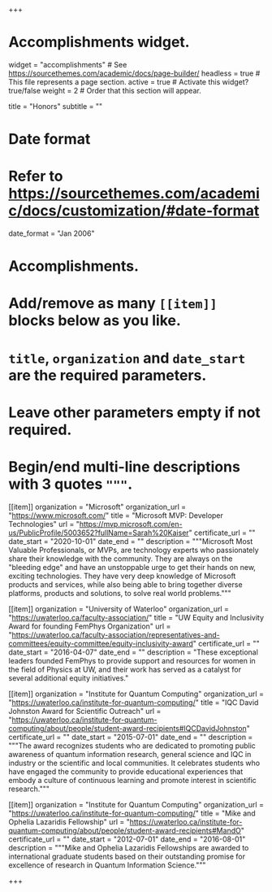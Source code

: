 +++
# Accomplishments widget.
widget = "accomplishments"  # See https://sourcethemes.com/academic/docs/page-builder/
headless = true  # This file represents a page section.
active = true  # Activate this widget? true/false
weight = 2  # Order that this section will appear.

title = "Honors"
subtitle = ""

# Date format
#   Refer to https://sourcethemes.com/academic/docs/customization/#date-format
date_format = "Jan 2006"

# Accomplishments.
#   Add/remove as many `[[item]]` blocks below as you like.
#   `title`, `organization` and `date_start` are the required parameters.
#   Leave other parameters empty if not required.
#   Begin/end multi-line descriptions with 3 quotes `"""`.

[[item]]
  organization = "Microsoft"
  organization_url = "https://www.microsoft.com/"
  title = "Microsoft MVP: Developer Technologies"
  url = "https://mvp.microsoft.com/en-us/PublicProfile/5003652?fullName=Sarah%20Kaiser"
  certificate_url = ""
  date_start = "2020-10-01"
  date_end = ""
  description = """Microsoft Most Valuable Professionals, or MVPs, are technology experts who passionately share their knowledge with the community. They are always on the "bleeding edge" and have an unstoppable urge to get their hands on new, exciting technologies. They have very deep knowledge of Microsoft products and services, while also being able to bring together diverse platforms, products and solutions, to solve real world problems."""

[[item]]
  organization = "University of Waterloo"
  organization_url = "https://uwaterloo.ca/faculty-association/"
  title = "UW Equity and Inclusivity Award for founding FemPhys Organization"
  url = "https://uwaterloo.ca/faculty-association/representatives-and-committees/equity-committee/equity-inclusivity-award"
  certificate_url = ""
  date_start = "2016-04-07"
  date_end = ""
  description = "These exceptional leaders founded FemPhys to provide support and resources for women in the field of Physics at UW, and their work has served as a catalyst for several additional equity initiatives."
  
[[item]]
  organization = "Institute for Quantum Computing"
  organization_url = "https://uwaterloo.ca/institute-for-quantum-computing/"
  title = "IQC David Johnston Award for Scientific Outreach"
  url = "https://uwaterloo.ca/institute-for-quantum-computing/about/people/student-award-recipients#IQCDavidJohnston"
  certificate_url = ""
  date_start = "2015-07-01"
  date_end = ""
  description = """The award recognizes students who are dedicated to promoting public awareness of quantum information research, general science and IQC in industry or the scientific and local communities. It celebrates students who have engaged the community to provide educational experiences that embody a culture of continuous learning and promote interest in scientific research."""

[[item]]
  organization = "Institute for Quantum Computing"
  organization_url = "https://uwaterloo.ca/institute-for-quantum-computing/"
  title = "Mike and Ophelia Lazaridis Fellowship"
  url = "https://uwaterloo.ca/institute-for-quantum-computing/about/people/student-award-recipients#MandO"
  certificate_url = ""
  date_start = "2012-07-01"
  date_end = "2016-08-01"
  description = """Mike and Ophelia Lazaridis Fellowships are awarded to international graduate students based on their outstanding promise for excellence of research in Quantum Information Science."""

+++

